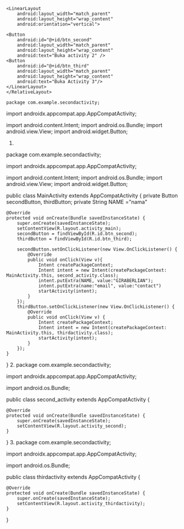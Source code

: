 <?xml version="1.0" encoding="utf-8"?>
<RelativeLayout xmlns:android="http://schemas.android.com/apk/res/android"
    xmlns:app="http://schemas.android.com/apk/res-auto"
    xmlns:tools="http://schemas.android.com/tools"
    android:layout_width="match_parent"
    android:layout_height="match_parent"
    tools:context=".MainActivity">

    <LinearLayout
        android:layout_width="match_parent"
        android:layout_height="wrap_content"
        android:orientation="vertical">

    <Button
        android:id="@+id/btn_second"
        android:layout_width="match_parent"
        android:layout_height="wrap_content"
        android:text="Buka activity 2" />
    <Button
        android:id="@+id/btn_third"
        android:layout_width="match_parent"
        android:layout_height="wrap_content"
        android:text="Buka Activity 3"/>
    </LinearLayout>
    </RelativeLayout>

    package com.example.secondactivity;

import androidx.appcompat.app.AppCompatActivity;

import android.content.Intent;
import android.os.Bundle;
import android.view.View;
import android.widget.Button;

1.

package com.example.secondactivity;

import androidx.appcompat.app.AppCompatActivity;

import android.content.Intent;
import android.os.Bundle;
import android.view.View;
import android.widget.Button;

public class MainActivity extends AppCompatActivity {
    private Button secondButton, thirdButton;
    private String NAME ="nama"

    @Override
    protected void onCreate(Bundle savedInstanceState) {
        super.onCreate(savedInstanceState);
        setContentView(R.layout.activity_main);
        secondButton = findViewById(R.id.btn_second);
        thirdButton = findViewById(R.id.btn_third);

        secondButton.setOnClickListener(new View.OnClickListener() {
            @Override
            public void onClick(View v){
                Intent createPackageContext;
                Intent intent = new Intent(createPackageContext: MainActivity.this, second_activity.class);
                intent.putExtra(NAME, value:"GIRABERLIAN");
                intent.putExtra(name:"email", value:"contact")
                startActivity(intent);
            }
        });
        thirdButton.setOnClickListener(new View.OnClickListener() {
            @Override
            public void onClick(View v) {
                Intent createPackageContext;
                Intent intent = new Intent(createPackageContext: MainActivity.this, thirdactivity.class);
                startActivity(intent);
            }
        });
    }
}
2.
package com.example.secondactivity;

import androidx.appcompat.app.AppCompatActivity;

import android.os.Bundle;

public class second_activity extends AppCompatActivity {

    @Override
    protected void onCreate(Bundle savedInstanceState) {
        super.onCreate(savedInstanceState);
        setContentView(R.layout.activity_second);
    }
}
3.
package com.example.secondactivity;

import androidx.appcompat.app.AppCompatActivity;

import android.os.Bundle;

public class thirdactivity extends AppCompatActivity {

    @Override
    protected void onCreate(Bundle savedInstanceState) {
        super.onCreate(savedInstanceState);
        setContentView(R.layout.activity_thirdactivity);
    }
}

